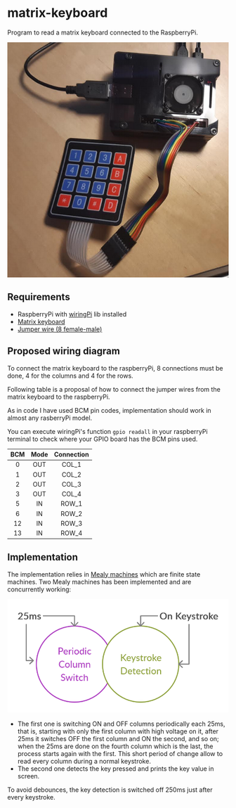 # matrix-keyboard

Program to read a matrix keyboard connected to the RaspberryPi.

![alt text](img/project.PNG)


## Requirements 
- RaspberryPi with [wiringPi](http://wiringpi.com/) lib installed
- [Matrix keyboard](img/matrix-keyboard.jpg)
- [Jumper wire (8 female-male)](img/jumper-wire-female-male.jpg)

## Proposed wiring diagram
To connect the matrix keyboard to the raspberryPi, 8 connections must be done, 4 for the columns and 4 for the rows.

Following table is a proposal of how to connect the jumper wires from the matrix keyboard to the raspberryPi.

As in code I have used BCM pin codes, implementation should work in almost any rasberryPi model.

You can execute wiringPi's function `gpio readall` in your raspberryPi terminal to check where your GPIO board has the BCM pins used.

| BCM | Mode | Connection |
|:---:|:----:|:----------:|
| 0   |OUT   | COL_1      |
| 1   |OUT   | COL_2      |
| 2   |OUT   | COL_3      |
| 3   |OUT   | COL_4      |
| 5   |IN    | ROW_1      |
| 6   |IN    | ROW_2      |
| 12  |IN    | ROW_3      |
| 13  |IN    | ROW_4      |

## Implementation
The implementation relies in [Mealy machines](https://en.wikipedia.org/wiki/Mealy_machine) which are finite state machines.
Two Mealy machines has been implemented and are concurrently working:

![alt text](img/mealy-diagram.png "Mealy Diagram")

 - The first one is switching ON and OFF columns periodically each 25ms, that is, starting with only the first column with high voltage on it, after 25ms it switches OFF the first column and ON the second, and so on; when the 25ms are done on the fourth column which is the last, the process starts again with the first. This short period of change allow to read every column during a normal keystroke.
 - The second one detects the key pressed and prints the key value in screen.

To avoid debounces, the key detection is switched off 250ms just after every keystroke.